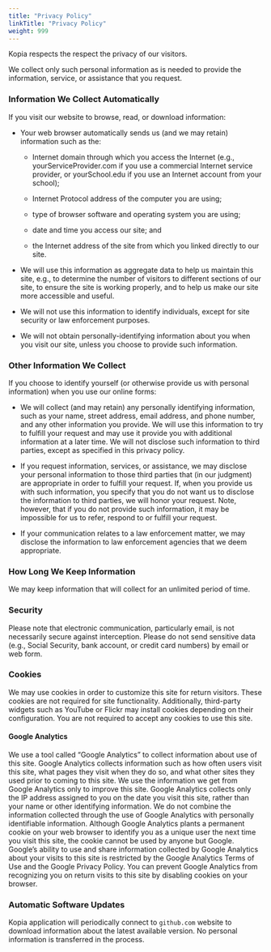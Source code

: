 ```yaml
---
title: "Privacy Policy"
linkTitle: "Privacy Policy"
weight: 999
---
```


Kopia respects the respect the privacy of our visitors. 

We collect only such personal information as is needed to provide the information, service, or assistance that you request.

### Information We Collect Automatically

If you visit our website to browse, read, or download information:

* Your web browser automatically sends us (and we may retain) information such as the:

    - Internet domain through which you access the Internet (e.g., yourServiceProvider.com if you use a commercial Internet service provider, or yourSchool.edu if you use an Internet account from your school);

    - Internet Protocol address of the computer you are using;

    - type of browser software and operating system you are using;

    - date and time you access our site; and

    - the Internet address of the site from which you linked directly to our site.

* We will use this information as aggregate data to help us maintain this site, e.g., to determine the number of visitors to different sections of our site, to ensure the site is working properly, and to help us make our site more accessible and useful.

* We will not use this information to identify individuals, except for site security or law enforcement purposes.

* We will not obtain personally-identifying information about you when you visit our site, unless you choose to provide such information.

### Other Information We Collect

If you choose to identify yourself (or otherwise provide us with personal information) when you use our online forms:

* We will collect (and may retain) any personally identifying information, such as your name, street address, email address, and phone number, and any other information you provide. We will use this information to try to fulfill your request and may use it provide you with additional information at a later time. We will not disclose such information to third parties, except as specified in this privacy policy.

* If you request information, services, or assistance, we may disclose your personal information to those third parties that (in our judgment) are appropriate in order to fulfill your request. If, when you provide us with such information, you specify that you do not want us to disclose the information to third parties, we will honor your request. Note, however, that if you do not provide such information, it may be impossible for us to refer, respond to or fulfill your request.

* If your communication relates to a law enforcement matter, we may disclose the information to law enforcement agencies that we deem appropriate.

### How Long We Keep Information

We may keep information that will collect for an unlimited period of time.

### Security

Please note that electronic communication, particularly email, is not necessarily secure against interception. Please do not send sensitive data (e.g., Social Security, bank account, or credit card numbers) by email or web form.

### Cookies

We may use cookies in order to customize this site for return visitors.  These cookies are not required for site functionality.  Additionally, third-party widgets such as YouTube or Flickr may install cookies depending on their configuration.  You are not required to accept any cookies to use this site.

#### Google Analytics

We use a tool called “Google Analytics” to collect information about use of this site. Google Analytics collects information such as how often users visit this site, what pages they visit when they do so, and what other sites they used prior to coming to this site. We use the information we get from Google Analytics only to improve this site. Google Analytics collects only the IP address assigned to you on the date you visit this site, rather than your name or other identifying information. We do not combine the information collected through the use of Google Analytics with personally identifiable information. Although Google Analytics plants a permanent cookie on your web browser to identify you as a unique user the next time you visit this site, the cookie cannot be used by anyone but Google. Google’s ability to use and share information collected by Google Analytics about your visits to this site is restricted by the Google Analytics Terms of Use and the Google Privacy Policy. You can prevent Google Analytics from recognizing you on return visits to this site by disabling cookies on your browser.

### Automatic Software Updates

Kopia application will periodically connect to `github.com` website to download information about the latest available version. No personal information is transferred in the process.